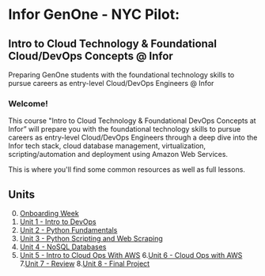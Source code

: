 # Infor GenOne - NYC Pilot: 
## Intro to Cloud Technology & Foundational Cloud/DevOps Concepts @ Infor
Preparing GenOne students with the foundational technology skills to pursue careers as entry-level Cloud/DevOps Engineers @ Infor


### Welcome!

This course "Intro to Cloud Technology & Foundational DevOps Concepts at Infor” will prepare you with the foundational technology skills to pursue careers as entry-level Cloud/DevOps Engineers through a deep dive into the Infor tech stack, cloud database management, virtualization, scripting/automation and deployment using Amazon Web Services. 


This is where you'll find some common resources as well as full lessons. 

## Units 

0. [Onboarding Week](https://github.com/InforGenOne/NYC-Tech/tree/master/units/onboarding)
1. [Unit 1 -  Intro to DevOps](https://github.com/InforGenOne/NYC-Tech/tree/master/units/unit01)
2. [Unit 2 - Python Fundamentals](https://github.com/InforGenOne/NYC-Tech/tree/master/units/unit02)
3. [Unit 3 - Python Scripting and Web Scraping](https://github.com/InforGenOne/NYC-Tech/tree/master/units/unit03)
4. [Unit 4 - NoSQL Databases](https://github.com/InforGenOne/NYC-Tech/tree/master/units/unit04)
5. [Unit 5 - Intro to Cloud Ops With AWS](https://github.com/InforGenOne/NYC-Tech/tree/master/units/unit05)
6.[Unit 6 - Cloud Ops with AWS](https://github.com/InforGenOne/NYC-Tech/tree/master/units/unit06)
7.[Unit 7 - Review](https://github.com/InforGenOne/NYC-Tech/tree/master/units/unit07)
8.[Unit 8 - Final Project](https://github.com/InforGenOne/NYC-Tech/tree/master/units/unit08)


